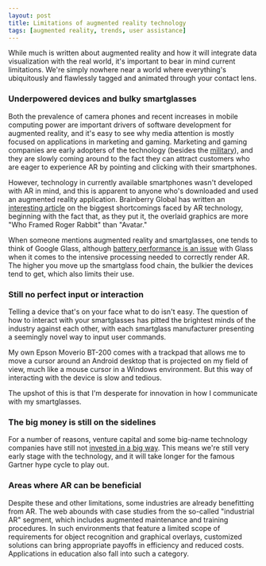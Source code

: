 ```yaml
---
layout: post
title: Limitations of augmented reality technology
tags: [augmented reality, trends, user assistance]
---
```


While much is written about augmented reality and how it will integrate data visualization with the real world, it's important to bear in mind current limitations. We're simply nowhere near a world where everything's ubiquitously and flawlessly tagged and animated through your contact lens.

### Underpowered devices and bulky smartglasses

Both the prevalence of camera phones and recent increases in mobile computing power are important drivers of software development for augmented reality, and it's easy to see why media attention is mostly focused on applications in marketing and gaming. Marketing and gaming companies are early adopters of the technology (besides the [military](http://www.dailymail.co.uk/sciencetech/article-2640869/Google-glass-war-US-military-reveals-augmented-reality-soldiers.html)), and they are slowly coming around to the fact they can attract customers who are eager to experience AR by pointing and clicking with their smartphones.

However, technology in currently available smartphones wasn't developed with AR in mind, and this is apparent to anyone who's downloaded and used an augmented reality application. Brainberry Global has written an [interesting article](http://brainberryglobal.com/3-biggest-problems-facing-augmented-reality-today-fix/) on the biggest shortcomings faced by AR technology, beginning with the fact that, as they put it, the overlaid graphics are more "Who Framed Roger Rabbit" than "Avatar."

When someone mentions augmented reality and smartglasses, one tends to think of Google Glass, although [battery performance is an issue](https://techcrunch.com/2014/05/06/epson-and-metaio-get-us-back-on-track-for-wearable-augmented-reality/) with Glass when it comes to the intensive processing needed to correctly render AR. The higher you move up the smartglass food chain, the bulkier the devices tend to get, which also limits their use.

### Still no perfect input or interaction

Telling a device that's on your face what to do isn't easy. The question of how to interact with your smartglasses has pitted the brightest minds of the industry against each other, with each smartglass manufacturer presenting a seemingly novel way to input user commands.

My own Epson Moverio BT-200 comes with a trackpad that allows me to move a cursor around an Android desktop that is projected on my field of view, much like a mouse cursor in a Windows environment. But this way of interacting with the device is slow and tedious.

The upshot of this is that I'm desperate for innovation in how I communicate with my smartglasses.

### The big money is still on the sidelines

For a number of reasons, venture capital and some big-name technology companies have still not [invested in a big way](http://venturebeat.com/2014/05/29/augmented-reality-wheres-the-venture-capital/). This means we're still very early stage with the technology, and it will take longer for the famous Gartner hype cycle to play out.

### Areas where AR can be beneficial

Despite these and other limitations, some industries are already benefitting from AR. The web abounds with case studies from the so-called "industrial AR" segment, which includes augmented maintenance and training procedures. In such environments that feature a limited scope of requirements for object recognition and graphical overlays, customized solutions can bring appropriate payoffs in efficiency and reduced costs. Applications in education also fall into such a category.
